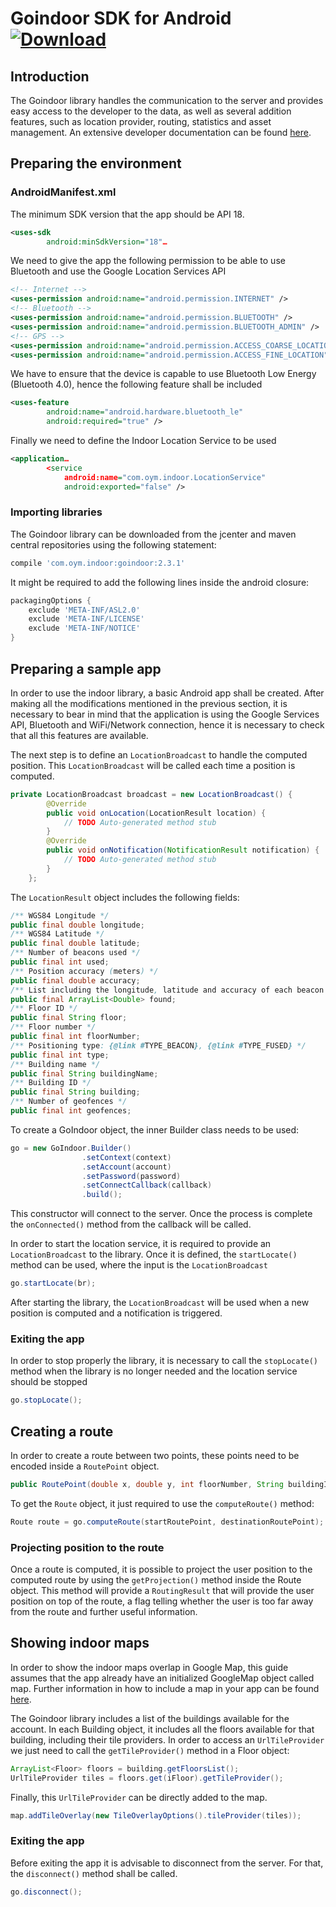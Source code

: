 # Goindoor SDK for Android [ ![Download](https://api.bintray.com/packages/goindoor/maven/goindoor/images/download.svg) ](https://bintray.com/goindoor/maven/goindoor/_latestVersion)

## Introduction

The Goindoor library handles the communication to the server and provides easy access to the developer to the data, as well as several addition features, such as location provider, routing, statistics and asset management.
An extensive developer documentation can be found [here](http://indoor-onyourmap.github.io/Android-SDK/).


## Preparing the environment
### AndroidManifest.xml
The minimum SDK version that the app should be API 18.

```xml
<uses-sdk
        android:minSdkVersion="18"…
```

We need to give the app the following permission to be able to use Bluetooth and use the Google Location Services API

```xml
<!-- Internet -->
<uses-permission android:name="android.permission.INTERNET" />
<!-- Bluetooth -->
<uses-permission android:name="android.permission.BLUETOOTH" />
<uses-permission android:name="android.permission.BLUETOOTH_ADMIN" />
<!-- GPS -->
<uses-permission android:name="android.permission.ACCESS_COARSE_LOCATION"/>
<uses-permission android:name="android.permission.ACCESS_FINE_LOCATION" />
```

We have to ensure that the device is capable to use Bluetooth Low Energy (Bluetooth 4.0), hence the following feature shall be included

```xml
<uses-feature
        android:name="android.hardware.bluetooth_le"
        android:required="true" />
```

Finally we need to define the Indoor Location Service to be used

```xml
<application…
        <service
            android:name="com.oym.indoor.LocationService"
            android:exported="false" />
```

### Importing libraries
The Goindoor library can be downloaded from the jcenter and maven central repositories using the following statement:

```groovy
compile 'com.oym.indoor:goindoor:2.3.1'
```

It might be required to add the following lines inside the android closure:

```groovy
packagingOptions {
    exclude 'META-INF/ASL2.0'
    exclude 'META-INF/LICENSE'
    exclude 'META-INF/NOTICE'
}
```


## Preparing a sample app
In order to use the indoor library, a basic Android app shall be created. After making all the modifications mentioned in the previous section, it is necessary to bear in mind that the application is using the Google Services API, Bluetooth and WiFi/Network connection, hence it is necessary to check that all this features are available.

The next step is to define an `LocationBroadcast` to handle the computed position. This `LocationBroadcast` will be called each time a position is computed.

```java
private LocationBroadcast broadcast = new LocationBroadcast() {
		@Override
		public void onLocation(LocationResult location) {
			// TODO Auto-generated method stub
		}
		@Override
		public void onNotification(NotificationResult notification) {
			// TODO Auto-generated method stub
		}
	};
```

The `LocationResult` object includes the following fields:

```java
/** WGS84 Longitude */
public final double longitude;
/** WGS84 Latitude */
public final double latitude;
/** Number of beacons used */
public final int used;
/** Position accuracy (meters) */
public final double accuracy;
/** List including the longitude, latitude and accuracy of each beacon in sight */
public final ArrayList<Double> found;
/** Floor ID */
public final String floor;
/** Floor number */
public final int floorNumber;
/** Positioning type: {@link #TYPE_BEACON}, {@link #TYPE_FUSED} */
public final int type;
/** Building name */
public final String buildingName;
/** Building ID */
public final String building;
/** Number of geofences */
public final int geofences;
```

To create a GoIndoor object, the inner Builder class needs to be used:

```java
go = new GoIndoor.Builder()
                .setContext(context)
                .setAccount(account)
                .setPassword(password)
                .setConnectCallback(callback)
                .build();
```

This constructor will connect to the server. Once the process is complete the `onConnected()` method from the callback will be called.

In order to start the location service, it is required to provide an `LocationBroadcast` to the library. Once it is defined, the `startLocate()` method can be used, where the input is the `LocationBroadcast`

```java
go.startLocate(br);
```

After starting the library, the `LocationBroadcast` will be used when a new position is computed and a notification is triggered.

### Exiting the app
In order to stop properly the library, it is necessary to call the `stopLocate()` method when the library is no longer needed and the location service should be stopped

```java
go.stopLocate();
```

## Creating a route
In order to create a route between two points, these points need to be encoded inside a `RoutePoint` object.

```java
public RoutePoint(double x, double y, int floorNumber, String buildingId)
```

To get the `Route` object, it just required to use the `computeRoute()` method:

```java
Route route = go.computeRoute(startRoutePoint, destinationRoutePoint);
```

### Projecting position to the route
Once a route is computed, it is possible to project the user position to the computed route by using the `getProjection()` method inside the Route object. This method will provide a `RoutingResult` that will provide the user position on top of the route, a flag telling whether the user is too far away from the route and further useful information.


## Showing indoor maps
In order to show the indoor maps overlap in Google Map, this guide assumes that the app already have an initialized GoogleMap object called map. Further information in how to include a map in your app can be found [here](https://developers.google.com/maps/documentation/android/).

The Goindoor library includes a list of the buildings available for the account. In each Building object, it includes all the floors available for that building, including their tile providers. In order to access an `UrlTileProvider` we just need to call the `getTileProvider()` method in a Floor object:

```java
ArrayList<Floor> floors = building.getFloorsList();
UrlTileProvider tiles = floors.get(iFloor).getTileProvider();
```

Finally, this `UrlTileProvider` can be directly added to the map.

```java
map.addTileOverlay(new TileOverlayOptions().tileProvider(tiles));
```


### Exiting the app
Before exiting the app it is advisable to disconnect from the server. For that, the `disconnect()` method shall be called.

```java
go.disconnect();
```
